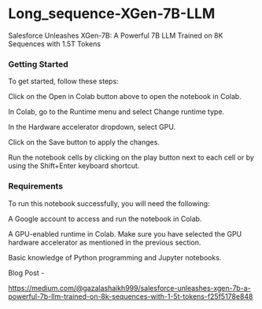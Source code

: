 # Long_sequence-XGen-7B-LLM
Salesforce Unleashes XGen-7B: A Powerful 7B LLM Trained on 8K Sequences with 1.5T Tokens


### Getting Started

To get started, follow these steps:

Click on the Open in Colab button above to open the notebook in Colab.

In Colab, go to the Runtime menu and select Change runtime type.

In the Hardware accelerator dropdown, select GPU.

Click on the Save button to apply the changes.

Run the notebook cells by clicking on the play button next to each cell or by using the Shift+Enter keyboard shortcut.

### Requirements

To run this notebook successfully, you will need the following:

A Google account to access and run the notebook in Colab.

A GPU-enabled runtime in Colab. Make sure you have selected the GPU hardware accelerator as mentioned in the previous section.

Basic knowledge of Python programming and Jupyter notebooks.

Blog Post -
 
https://medium.com/@gazalashaikh999/salesforce-unleashes-xgen-7b-a-powerful-7b-llm-trained-on-8k-sequences-with-1-5t-tokens-f25f5178e848